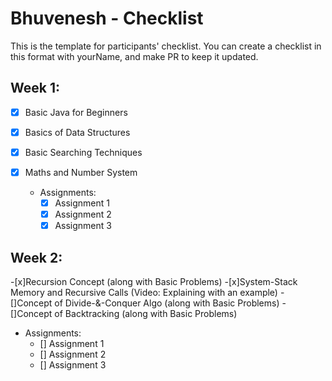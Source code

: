 #  Bhuvenesh - Checklist
This is the template for participants' checklist. You can create a checklist in this format with yourName, and make PR to keep it updated.

## Week 1:

- [x] Basic Java for Beginners
- [x] Basics of Data Structures
- [x] Basic Searching Techniques
- [x] Maths and Number System

  * Assignments:
    - [x] Assignment 1
    - [x] Assignment 2
    - [x] Assignment 3

 ## Week 2:

-[x]Recursion Concept (along with Basic Problems)
-[x]System-Stack Memory and Recursive Calls (Video: Explaining with an example)
-[]Concept of Divide-&-Conquer Algo (along with Basic Problems)
-[]Concept of Backtracking (along with Basic Problems)

   * Assignments:
     - []   Assignment 1
     - []   Assignment 2
     - []   Assignment 3


